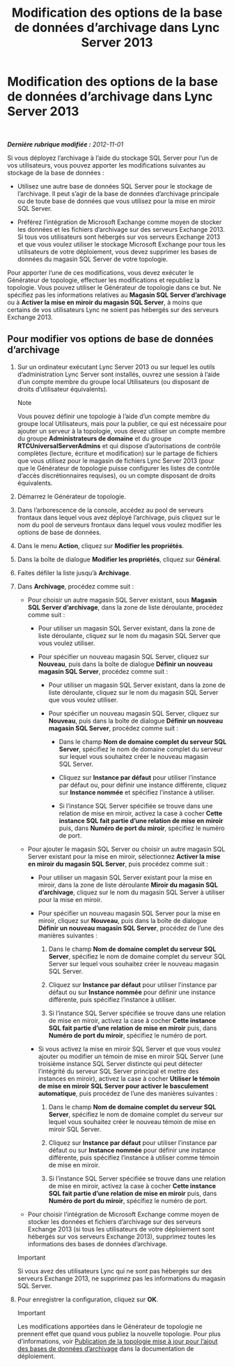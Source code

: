 ﻿---
title: Modification des options de la base de données d’archivage dans Lync Server 2013
TOCTitle: Modification des options de la base de données d’archivage dans Lync Server 2013
ms:assetid: 3775f09d-65b0-48bc-8a4d-d97bd0c3423c
ms:mtpsurl: https://technet.microsoft.com/fr-fr/library/JJ204814(v=OCS.15)
ms:contentKeyID: 49296868
ms.date: 05/20/2016
mtps_version: v=OCS.15
ms.translationtype: HT
---

# Modification des options de la base de données d’archivage dans Lync Server 2013

 

_**Dernière rubrique modifiée :** 2012-11-01_

Si vous déployez l’archivage à l’aide du stockage SQL Server pour l’un de vos utilisateurs, vous pouvez apporter les modifications suivantes au stockage de la base de données :

  - Utilisez une autre base de données SQL Server pour le stockage de l’archivage. Il peut s’agir de la base de données d’archivage principale ou de toute base de données que vous utilisez pour la mise en miroir SQL Server.

  - Préférez l’intégration de Microsoft Exchange comme moyen de stocker les données et les fichiers d’archivage sur des serveurs Exchange 2013. Si tous vos utilisateurs sont hébergés sur vos serveurs Exchange 2013 et que vous voulez utiliser le stockage Microsoft Exchange pour tous les utilisateurs de votre déploiement, vous devez supprimer les bases de données du magasin SQL Server de votre topologie.

Pour apporter l’une de ces modifications, vous devez exécuter le Générateur de topologie, effectuer les modifications et republiez la topologie. Vous pouvez utiliser le Générateur de topologie dans ce but. Ne spécifiez pas les informations relatives au **Magasin SQL Server d’archivage** ou à **Activer la mise en miroir du magasin SQL Server**, à moins que certains de vos utilisateurs Lync ne soient pas hébergés sur des serveurs Exchange 2013.

## Pour modifier vos options de base de données d’archivage

1.  Sur un ordinateur exécutant Lync Server 2013 ou sur lequel les outils d’administration Lync Server sont installés, ouvrez une session à l’aide d’un compte membre du groupe local Utilisateurs (ou disposant de droits d’utilisateur équivalents).
    
    > [!NOTE]  
    > Vous pouvez définir une topologie à l’aide d’un compte membre du groupe local Utilisateurs, mais pour la publier, ce qui est nécessaire pour ajouter un serveur à la topologie, vous devez utiliser un compte membre du groupe <strong>Administrateurs de domaine</strong> et du groupe <strong>RTCUniversalServerAdmins</strong> et qui dispose d’autorisations de contrôle complètes (lecture, écriture et modification) sur le partage de fichiers que vous utilisez pour le magasin de fichiers Lync Server 2013 (pour que le Générateur de topologie puisse configurer les listes de contrôle d’accès discrétionnaires requises), ou un compte disposant de droits équivalents.

2.  Démarrez le Générateur de topologie.

3.  Dans l’arborescence de la console, accédez au pool de serveurs frontaux dans lequel vous avez déployé l’archivage, puis cliquez sur le nom du pool de serveurs frontaux dans lequel vous voulez modifier les options de base de données.

4.  Dans le menu **Action**, cliquez sur **Modifier les propriétés**.

5.  Dans la boîte de dialogue **Modifier les propriétés**, cliquez sur **Général**.

6.  Faites défiler la liste jusqu’à **Archivage**.

7.  Dans **Archivage**, procédez comme suit :
    
      - Pour choisir un autre magasin SQL Server existant, sous **Magasin SQL Server d’archivage**, dans la zone de liste déroulante, procédez comme suit :
        
          - Pour utiliser un magasin SQL Server existant, dans la zone de liste déroulante, cliquez sur le nom du magasin SQL Server que vous voulez utiliser.
        
          - Pour spécifier un nouveau magasin SQL Server, cliquez sur **Nouveau**, puis dans la boîte de dialogue **Définir un nouveau magasin SQL Server**, procédez comme suit :
            
              - Pour utiliser un magasin SQL Server existant, dans la zone de liste déroulante, cliquez sur le nom du magasin SQL Server que vous voulez utiliser.
            
              - Pour spécifier un nouveau magasin SQL Server, cliquez sur **Nouveau**, puis dans la boîte de dialogue **Définir un nouveau magasin SQL Server**, procédez comme suit :
                
                  - Dans le champ **Nom de domaine complet du serveur SQL Server**, spécifiez le nom de domaine complet du serveur sur lequel vous souhaitez créer le nouveau magasin SQL Server.
                
                  - Cliquez sur **Instance par défaut** pour utiliser l’instance par défaut ou, pour définir une instance différente, cliquez sur **Instance nommée** et spécifiez l’instance à utiliser.
                
                  - Si l’instance SQL Server spécifiée se trouve dans une relation de mise en miroir, activez la case à cocher **Cette instance SQL fait partie d’une relation de mise en miroir** puis, dans **Numéro de port du miroir**, spécifiez le numéro de port.
    
      - Pour ajouter le magasin SQL Server ou choisir un autre magasin SQL Server existant pour la mise en miroir, sélectionnez **Activer la mise en miroir du magasin SQL Server**, puis procédez comme suit :
        
          - Pour utiliser un magasin SQL Server existant pour la mise en miroir, dans la zone de liste déroulante **Miroir du magasin SQL d’archivage**, cliquez sur le nom du magasin SQL Server à utiliser pour la mise en miroir.
        
          - Pour spécifier un nouveau magasin SQL Server pour la mise en miroir, cliquez sur **Nouveau**, puis dans la boîte de dialogue **Définir un nouveau magasin SQL Server**, procédez de l’une des manières suivantes :
            
            1.  Dans le champ **Nom de domaine complet du serveur SQL Server**, spécifiez le nom de domaine complet du serveur SQL Server sur lequel vous souhaitez créer le nouveau magasin SQL Server.
            
            2.  Cliquez sur **Instance par défaut** pour utiliser l’instance par défaut ou sur **Instance nommée** pour définir une instance différente, puis spécifiez l’instance à utiliser.
            
            3.  Si l’instance SQL Server spécifiée se trouve dans une relation de mise en miroir, activez la case à cocher **Cette instance SQL fait partie d’une relation de mise en miroir** puis, dans **Numéro de port du miroir**, spécifiez le numéro de port.
        
          - Si vous activez la mise en miroir SQL Server et que vous voulez ajouter ou modifier un témoin de mise en miroir SQL Server (une troisième instance SQL Server distincte qui peut détecter l’intégrité du serveur SQL Server principal et mettre des instances en miroir), activez la case à cocher **Utiliser le témoin de mise en miroir SQL Server pour activer le basculement automatique**, puis procédez de l’une des manières suivantes :
            
            1.  Dans le champ **Nom de domaine complet du serveur SQL Server**, spécifiez le nom de domaine complet du serveur sur lequel vous souhaitez créer le nouveau témoin de mise en miroir SQL Server.
            
            2.  Cliquez sur **Instance par défaut** pour utiliser l’instance par défaut ou sur **Instance nommée** pour définir une instance différente, puis spécifiez l’instance à utiliser comme témoin de mise en miroir.
            
            3.  Si l’instance SQL Server spécifiée se trouve dans une relation de mise en miroir, activez la case à cocher **Cette instance SQL fait partie d’une relation de mise en miroir** puis, dans **Numéro de port du miroir**, spécifiez le numéro de port.
    
      - Pour choisir l’intégration de Microsoft Exchange comme moyen de stocker les données et fichiers d’archivage sur des serveurs Exchange 2013 (si tous les utilisateurs de votre déploiement sont hébergés sur vos serveurs Exchange 2013), supprimez toutes les informations des bases de données d’archivage.
    
    > [!IMPORTANT]  
    > Si vous avez des utilisateurs Lync qui ne sont pas hébergés sur des serveurs Exchange 2013, ne supprimez pas les informations du magasin SQL Server.

8.  Pour enregistrer la configuration, cliquez sur **OK**.
    
    > [!IMPORTANT]  
    > Les modifications apportées dans le Générateur de topologie ne prennent effet que quand vous publiez la nouvelle topologie. Pour plus d’informations, voir <a href="lync-server-2013-publishing-the-updated-topology-to-add-archiving-databases.md">Publication de la topologie mise à jour pour l’ajout des bases de données d’archivage</a> dans la documentation de déploiement.
